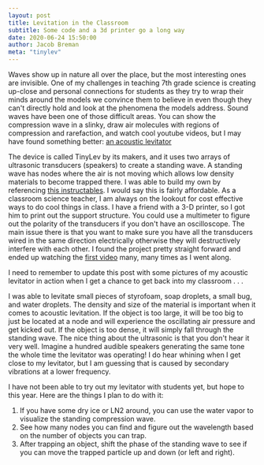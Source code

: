 ```yaml
---
layout: post
title: Levitation in the Classroom
subtitle: Some code and a 3d printer go a long way
date: 2020-06-24 15:50:00
author: Jacob Breman
meta: "tinylev"
---
```

Waves show up in nature all over the place, but the most interesting ones are invisible.  One of my challenges in teaching 7th grade science is creating up-close and personal connections for students as they try to wrap their minds around the models we convince them to believe in even though they can't directly hold and look at the phenomena the models address. Sound waves have been one of those difficult areas.  You can show the compression wave in a slinky, draw air molecules with regions of compression and rarefaction, and watch cool youtube videos, but I may have found something better: [an acoustic levitator](https://aip.scitation.org/doi/full/10.1063/1.4989995 "the original scientific publication")

The device is called TinyLev by its makers, and it uses two arrays of ultrasonic transducers (speakers) to create a standing wave.  A standing wave has nodes where the air is not moving which allows low density materials to become trapped there. I was able to build my own by referencing [this instructables](https://www.instructables.com/id/Acoustic-Levitator/).  I would say this is fairly affordable.  As a classroom science teacher, I am always on the lookout for cost effective ways to do cool things in class. I have a friend with a 3-D printer, so I got him to print out the support structure. You could use a multimeter to figure out the polarity of the transducers if you don't have an oscilloscope.  The main issue there is that you want to make sure you have all the transducers wired in the same direction electrically otherwise they will destructively interfere with each other. I found the project pretty straight forward and ended up watching the [first video](https://www.youtube.com/watch?v=yVDWrWpaBho) many, many times as I went along.

I need to remember to update this post with some pictures of my acoustic levitator in action when I get a chance to get back into my classroom . . .  

I was able to levitate small pieces of styrofoam, soap droplets, a small bug, and water droplets.  The density and size of the material is important when it comes to acoustic levitation.  If the object is too large, it will be too big to just be located at a node and will experience the oscillating air pressure and get kicked out.  If the object is too dense, it will simply fall through the standing wave. The nice thing about the ultrasonic is that you don't hear it very well.  Imagine a hundred audible speakers generating the same tone the whole time the levitator was operating!  I do hear whining when I get close to my levitator, but I am guessing that is caused by secondary vibrations at a lower frequency.

I have not been able to try out my levitator with students yet, but hope to this year.  Here are the things I plan to do with it:

1. If you have some dry ice or LN2 around, you can use the water vapor to visualize the standing compression wave.
2. See how many nodes you can find and figure out the wavelength based on the number of objects you can trap.
3. After trapping an object, shift the phase of the standing wave to see if you can move the trapped particle up and down (or left and right).


